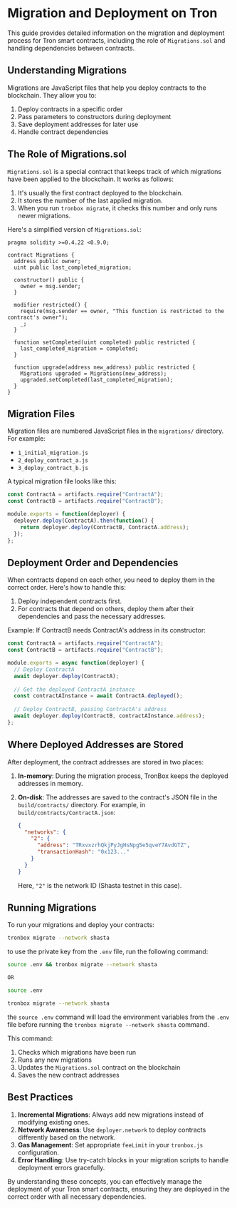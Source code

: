 # Migration and Deployment on Tron

This guide provides detailed information on the migration and deployment process for Tron smart contracts, including the role of `Migrations.sol` and handling dependencies between contracts.

## Understanding Migrations

Migrations are JavaScript files that help you deploy contracts to the blockchain. They allow you to:

1. Deploy contracts in a specific order
2. Pass parameters to constructors during deployment
3. Save deployment addresses for later use
4. Handle contract dependencies

## The Role of Migrations.sol

`Migrations.sol` is a special contract that keeps track of which migrations have been applied to the blockchain. It works as follows:

1. It's usually the first contract deployed to the blockchain.
2. It stores the number of the last applied migration.
3. When you run `tronbox migrate`, it checks this number and only runs newer migrations.

Here's a simplified version of `Migrations.sol`:

```solidity
pragma solidity >=0.4.22 <0.9.0;

contract Migrations {
  address public owner;
  uint public last_completed_migration;

  constructor() public {
    owner = msg.sender;
  }

  modifier restricted() {
    require(msg.sender == owner, "This function is restricted to the contract's owner");
    _;
  }

  function setCompleted(uint completed) public restricted {
    last_completed_migration = completed;
  }

  function upgrade(address new_address) public restricted {
    Migrations upgraded = Migrations(new_address);
    upgraded.setCompleted(last_completed_migration);
  }
}
```

## Migration Files

Migration files are numbered JavaScript files in the `migrations/` directory. For example:

- `1_initial_migration.js`
- `2_deploy_contract_a.js`
- `3_deploy_contract_b.js`

A typical migration file looks like this:

```javascript
const ContractA = artifacts.require("ContractA");
const ContractB = artifacts.require("ContractB");

module.exports = function(deployer) {
  deployer.deploy(ContractA).then(function() {
    return deployer.deploy(ContractB, ContractA.address);
  });
};
```

## Deployment Order and Dependencies

When contracts depend on each other, you need to deploy them in the correct order. Here's how to handle this:

1. Deploy independent contracts first.
2. For contracts that depend on others, deploy them after their dependencies and pass the necessary addresses.

Example: If ContractB needs ContractA's address in its constructor:

```javascript
const ContractA = artifacts.require("ContractA");
const ContractB = artifacts.require("ContractB");

module.exports = async function(deployer) {
  // Deploy ContractA
  await deployer.deploy(ContractA);
  
  // Get the deployed ContractA instance
  const contractAInstance = await ContractA.deployed();
  
  // Deploy ContractB, passing ContractA's address
  await deployer.deploy(ContractB, contractAInstance.address);
};
```

## Where Deployed Addresses are Stored

After deployment, the contract addresses are stored in two places:

1. **In-memory**: During the migration process, TronBox keeps the deployed addresses in memory.

2. **On-disk**: The addresses are saved to the contract's JSON file in the `build/contracts/` directory. For example, in `build/contracts/ContractA.json`:

   ```json
   {
     "networks": {
       "2": {
         "address": "TRxvxzrhQkjPyJgHsNpg5e5qveY7AvdGTZ",
         "transactionHash": "0x123..."
       }
     }
   }
   ```

   Here, `"2"` is the network ID (Shasta testnet in this case).

## Running Migrations

To run your migrations and deploy your contracts:

```bash
tronbox migrate --network shasta
```

to use the private key from the `.env` file, run the following command:

```bash
source .env && tronbox migrate --network shasta

OR

source .env

tronbox migrate --network shasta

```

the `source .env` command will load the environment variables from the `.env` file before running the `tronbox migrate --network shasta` command.



This command:

1. Checks which migrations have been run
2. Runs any new migrations
3. Updates the `Migrations.sol` contract on the blockchain
4. Saves the new contract addresses

## Best Practices

1. **Incremental Migrations**: Always add new migrations instead of modifying existing ones.
2. **Network Awareness**: Use `deployer.network` to deploy contracts differently based on the network.
3. **Gas Management**: Set appropriate `feeLimit` in your `tronbox.js` configuration.
4. **Error Handling**: Use try-catch blocks in your migration scripts to handle deployment errors gracefully.

By understanding these concepts, you can effectively manage the deployment of your Tron smart contracts, ensuring they are deployed in the correct order with all necessary dependencies.